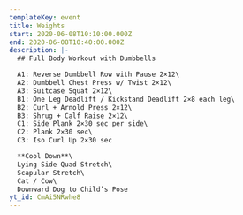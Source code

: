 ```yaml
---
templateKey: event
title: Weights
start: 2020-06-08T10:10:00.000Z
end: 2020-06-08T10:40:00.000Z
description: |-
  ## Full Body Workout with Dumbbells

  A1: Reverse Dumbbell Row with Pause 2×12\
  A2: Dumbbell Chest Press w/ Twist 2×12\
  A3: Suitcase Squat 2×12\
  B1: One Leg Deadlift / Kickstand Deadlift 2×8 each leg\
  B2: Curl + Arnold Press 2×12\
  B3: Shrug + Calf Raise 2×12\
  C1: Side Plank 2×30 sec per side\
  C2: Plank 2×30 sec\
  C3: Iso Curl Up 2×30 sec

  **Cool Down**\
  Lying Side Quad Stretch\
  Scapular Stretch\
  Cat / Cow\
  Downward Dog to Child’s Pose
yt_id: CmAi5NRwhe8
---
```

